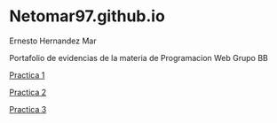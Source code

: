 # Netomar97.github.io
 Ernesto Hernandez Mar

Portafolio de evidencias de la materia de Programacion Web Grupo BB

<a href="Practica_1.html" >Practica 1</a>

 <a href="https://www.dropbox.com/s/nrg7511du556n3m/Curriculum.pdf?dl=0"> Practica 2 </a>

<a href="P3.html" >Practica 3</a>
